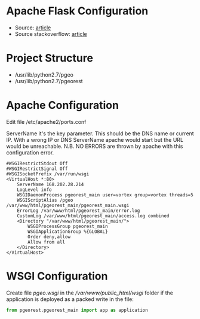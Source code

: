 Apache Flask Configuration
====
* Source: [article](https://beagle.whoi.edu/redmine/projects/ibt/wiki/Deploying_Flask_Apps_with_Apache_and_Mod_WSGI)
* Source stackoverflow: [article](http://stackoverflow.com/questions/17386971/hello-world-flask-apache-mod-wsgi-no-response-from-apache)

Project Structure
========
* /usr/lib/python2.7/pgeo
* /usr/lib/python2.7/pgeorest
    
Apache Configuration
========
Edit file /etc/apache2/ports.conf 

ServerName it's the key parameter. This should be the DNS name or current IP. With a wrong IP or DNS ServerName apache would start but the URL would be unreachable. N.B. NO ERRORS are thrown by apache with this configuration error.

```script
#WSGIRestrictStdout Off
#WSGIRestrictSignal Off
#WSGISocketPrefix /var/run/wsgi
<VirtualHost *:80>
    ServerName 168.202.28.214
    LogLevel info	
    WSGIDaemonProcess pgeorest_main user=vortex group=vortex threads=5
    WSGIScriptAlias /pgeo /var/www/html/pgeorest_main/pgeorest_main.wsgi
    ErrorLog /var/www/html/pgeorest_main/error.log   
    CustomLog /var/www/html/pgeorest_main/access.log combined
    <Directory "/var/www/html/pgeorest_main/">
        WSGIProcessGroup pgeorest_main
        WSGIApplicationGroup %{GLOBAL}
        Order deny,allow
        Allow from all
    </Directory>
</VirtualHost>
```

WSGI Configuration
========
Create file *pgeo.wsgi* in the */var/www/public_html/wsgi* folder
if the application is deployed as a packed write in the file:
```python
from pgeorest.pgeorest_main import app as application
```
